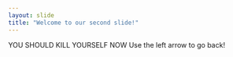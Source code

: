 ```yaml
---
layout: slide
title: "Welcome to our second slide!"
---
```

YOU SHOULD KILL YOURSELF NOW
Use the left arrow to go back!
